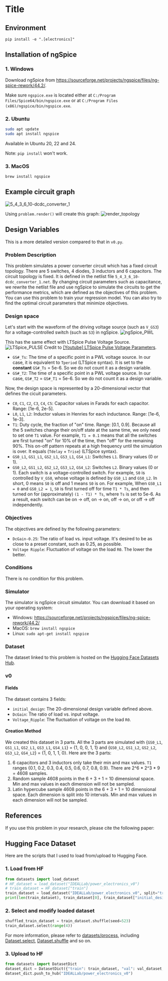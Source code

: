 # Title

## Environment
`pip install -e ".[electronics]"`

## Installation of ngSpice
### 1. Windows
Download ngSpice from https://sourceforge.net/projects/ngspice/files/ng-spice-rework/44.2/.

Make sure `ngspice.exe` is located either at `C:/Program Files/Spice64/bin/ngspice.exe` or at `C:/Program Files (x86)/ngspice/bin/ngspice.exe`.

### 2. Ubuntu
``` bash
sudo apt update
sudo apt install ngspice
```

Available in Ubuntu 20, 22 and 24.

Note: ``pip install`` won't work.

### 3. MacOS
`brew install ngspice`

## Example circuit graph
![5_4_3_6_10-dcdc_converter_1](../../../docs/_static/img/problems/power_electronics.png)

Using `problem.render()` will create this graph:
![render_topology](./render_topology.png)


## Design Variables
This is a more detailed version compared to that in `v0.py`.

### Problem Description
This problem simulates a power converter circuit which has a fixed circuit topology. There are 5 switches, 4 diodes, 3 inductors and 6 capacitors.
The circuit topology is fixed. It is defined in the netlist file `5_4_3_6_10-dcdc_converter_1.net`.
By changing circuit parameters such as capacitance, we rewrite the netlist file and use ngSpice to simulate the circuits to get the performance metrics, which are defined as the objectives of this problem.
You can use this problem to train your regression model. You can also try to find the optimal circuit parameters that minimize objectives.

### Design space
Let's start with the waveform of the driving voltage source (such as `V_GS3`) for a voltage-controlled switch (such as `S3`) in ngSpice.
![ngSpice_PWL](./ngSpice_PWL.png)

This has the same effect with LTSpice Pulse Voltage Source.
![LTSpice_PULSE](./LTSpice_PULSE.png)
Credit to [[Youtube] LTSpice Pulse Voltage Parameters](https://www.youtube.com/watch?v=5sYnePkanfU).

- `GS#_Ts`: The time of a specific point in a PWL voltage source. In our case, it is equivalent to `Tperiod` (LTSpice syntax).
  It is set to the **constant** `GS#_Ts` = 5e-6. So we do not count it as a design variable.
- `GS#_T2`: The time of a specific point in a PWL voltage source. In our case, `GS#_T2` = `GS#_T1` = 5e-6. So we do not count it as a design variable.

Now, the design space is represented by a 20-dimensional vector that defines the cicuit parameters.
- `C0`, `C1`, `C2`, `C3`, `C4`, `C5`: Capacitor values in Farads for each capacitor. Range: [1e-6, 2e-5].
- `L0`, `L1`, `L2`: Inductor values in Henries for each inductance. Range: [1e-6, 1e-3].
- `T1`: Duty cycle, the fraction of "on" time. Range: [0.1, 0.9]. Because all the 5 switches change their on/off state at the same time, we only need to set one `T1` value.
    For example, `T1 = 0.1` means that all the switches are first turned "on" for 10% of the time, then "off" for the remaining 90%. This on-off pattern repeats at a high frequency until the simulation is over.
    It equals (`Tdelay` + `Trise`) (LTSpice syntax).
- `GS0_L1`, `GS1_L1`, `GS2_L1`, `GS3_L1`, `GS4_L1`: Switches `L1`. Binary values (0 or 1).
- `GS0_L2`, `GS1_L2`, `GS2_L2`, `GS3_L2`, `GS4_L2`: Switches `L2`. Binary values (0 or 1).
    Each switch is a voltage-controlled switch. For example, `S0` is controlled by `V_GS0`, whose voltage is defined by `GS0_L1` and `GS0_L2`.
    In short, 0 means `S0` is off and 1 means `S0` is on.
    For example, When `GS0_L1 = 0` and `GS0_L2 = 1`, `S0` is first turned off for time `T1 * Ts`, and then turned on for (approximately) `(1 - T1) * Ts`, where `Ts` is set to 5e-6.
    As a result, each switch can be on -> off, on -> on, off -> on, or off -> off independently.

### Objectives
The objectives are defined by the following parameters:
- `DcGain-0.25`: The ratio of load vs. input voltage. It's desired to be as close to a preset constant, such as 0.25, as possible.
- `Voltage Ripple`: Fluctuation of voltage on the load `R0`. The lower the better.

### Conditions
There is no condition for this problem.

### Simulator
The simulator is ngSpice circuit simulator. You can download it based on your operating system:
- Windows: https://sourceforge.net/projects/ngspice/files/ng-spice-rework/44.2/
- MacOS: `brew install ngspice`
- Linux: `sudo apt-get install ngspice`

### Dataset
The dataset linked to this problem is hosted on the [Hugging Face Datasets Hub](https://huggingface.co/datasets/IDEALLab/power_electronics).

### v0

#### Fields
The dataset contains 3 fields:
- `initial_design`: The 20-dimensional design variable defined above.
- `DcGain`: The ratio of load vs. input voltage.
- `Voltage_Ripple`: The fluctuation of voltage on the load `R0`.

#### Creation Method
We created this dataset in 3 parts. All the 3 parts are simulated with {`GS0_L1`, `GS1_L1`, `GS2_L1`, `GS3_L1`, `GS4_L1`} = {1, 0, 0, 1, 1} and {`GS0_L2`, `GS1_L2`, `GS2_L2`, `GS3_L2`, `GS4_L2`} = {1, 0, 1, 1, 0}.
Here are the 3 parts:
1. 6 capacitors and 3 inductors only take their min and max values. `T1` ranges {0.1, 0.2, 0.3, 0.4, 0.5, 0.6, 0.7, 0.8, 0.9}. There are 2^6 * 2^3 * 9 = 4608 samples.
2. Random sample 4608 points in the 6 + 3 + 1 = 10 dimensional space. Min and max values in each dimension will not be sampled.
3. Latin hypercube sample 4608 points in the 6 + 3 + 1 = 10 dimensional space. Each dimension is split into 10 intervals. Min and max values in each dimension will not be sampled.

## References
If you use this problem in your research, please cite the following paper:


## Hugging Face Dataset
Here are the scripts that I used to load from/upload to Hugging Face.

### 1. Load from HF
``` python
from datasets import load_dataset
# HF_dataset = load_dataset("IDEALLab/power_electronics_v0")
# train_dataset = HF_dataset["train"]
train_dataset = load_dataset("IDEALLab/power_electronics_v0", split="train")
print(len(train_dataset), train_dataset[0], train_dataset["initial_design"])
```

### 2. Select and modify loaded dataset
``` python
shuffled_train_dataset = train_dataset.shuffle(seed=523)
train_dataset.select(range(4))
```

For more information, please refer to [datasets/process](https://huggingface.co/docs/datasets/en/process), including [Dataset.select](https://huggingface.co/docs/datasets/v3.5.0/en/package_reference/main_classes#datasets.Dataset.select), [Dataset.shuffle](https://huggingface.co/docs/datasets/v3.5.0/en/package_reference/main_classes#datasets.Dataset.shuffle) and so on.

### 3. Upload to HF
``` python
from datasets import DatasetDict
dataset_dict = DatasetDict({"train": train_dataset, "val": val_dataset, "test": test_dataset})
dataset_dict.push_to_hub("IDEALLab/power_electronics_v0")
```
